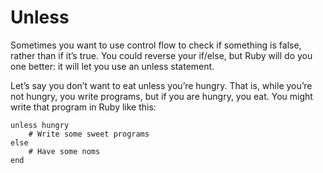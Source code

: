 # Unless

Sometimes you want to use control flow to check if something is false, rather than if it’s true. You could reverse your if/else, but Ruby will do you one better: it will let you use an unless statement.

Let’s say you don’t want to eat unless you’re hungry. That is, while you’re not hungry, you write programs, but if you are hungry, you eat. You might write that program in Ruby like this:

    unless hungry
        # Write some sweet programs
    else
        # Have some noms
    end
